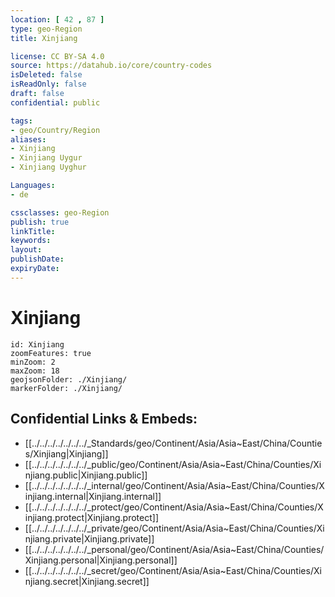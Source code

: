```yaml
---
location: [ 42 , 87 ] 
type: geo-Region
title: Xinjiang

license: CC BY-SA 4.0
source: https://datahub.io/core/country-codes
isDeleted: false
isReadOnly: false
draft: false
confidential: public

tags:
- geo/Country/Region
aliases:
- Xinjiang
- Xinjiang Uygur
- Xinjiang Uyghur

Languages:
- de

cssclasses: geo-Region
publish: true
linkTitle: 
keywords: 
layout: 
publishDate: 
expiryDate: 
---
```


# Xinjiang

```leaflet
id: Xinjiang
zoomFeatures: true 
minZoom: 2 
maxZoom: 18
geojsonFolder: ./Xinjiang/
markerFolder: ./Xinjiang/
```


## Confidential Links & Embeds: 
- [[../../../../../../../_Standards/geo/Continent/Asia/Asia~East/China/Counties/Xinjiang|Xinjiang]] 
- [[../../../../../../../_public/geo/Continent/Asia/Asia~East/China/Counties/Xinjiang.public|Xinjiang.public]] 
- [[../../../../../../../_internal/geo/Continent/Asia/Asia~East/China/Counties/Xinjiang.internal|Xinjiang.internal]] 
- [[../../../../../../../_protect/geo/Continent/Asia/Asia~East/China/Counties/Xinjiang.protect|Xinjiang.protect]] 
- [[../../../../../../../_private/geo/Continent/Asia/Asia~East/China/Counties/Xinjiang.private|Xinjiang.private]] 
- [[../../../../../../../_personal/geo/Continent/Asia/Asia~East/China/Counties/Xinjiang.personal|Xinjiang.personal]] 
- [[../../../../../../../_secret/geo/Continent/Asia/Asia~East/China/Counties/Xinjiang.secret|Xinjiang.secret]] 

